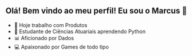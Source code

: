 ## Olá! Bem vindo ao meu perfil! Eu sou o Marcus 👻

- 🔭 Hoje trabalho com Produtos
- 📖 Estudante de Ciências Atuariais aprendendo Python 
- 📊 Aficionado por Dados
- 💻 Apaixonado por Games de todo tipo
